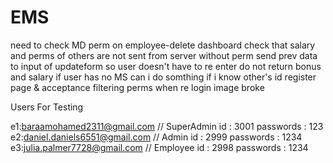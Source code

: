 # EMS

need to check MD perm on employee-delete dashboard
check that salary and perms of others are not sent from server without perm
send prev data to input of updateform so user doesn't have to re enter
do not return bonus and salary if user has no MS
can i do somthing if i know other's id
register page & acceptance
filtering perms
when re login image broke


Users For Testing 

e1:baraamohamed2311@gmail.com // SuperAdmin id : 3001   passwords : 123
e2:daniel.daniels6551@gmail.com // Admin   id : 2999  passwords : 1234 
e3:julia.palmer7728@gmail.com // Employee  id : 2998  passwords : 1234